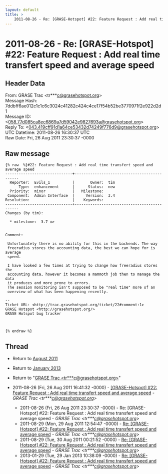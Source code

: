 ```yaml
---
layout: default
title: >
    2011-08-26 - Re: [GRASE-Hotspot] #22: Feature Request : Add real time transfert speed and average speed
---
```


# 2011-08-26 - Re: [GRASE-Hotspot] #22: Feature Request : Add real time transfert speed and average speed

## Header Data

From: GRASE Trac \<tr***c@grasehotspot.org\><br>
Message Hash: 7ddbff6ae012c1c1c6c3024c41282c424c4ce17f54b52be3770971f2e922d2d1<br>
Message ID: \<058.77d085ca8ec6869a7d59042e9827693a@grasehotspot.org\><br>
Reply To: \<043.419cff91d1a64ce53432d74249f776d9@grasehotspot.org\><br>
UTC Datetime: 2011-08-26 16:30:37 UTC<br>
Raw Date: Fri, 26 Aug 2011 23:30:37 -0000<br>

## Raw message

```
{% raw  %}#22: Feature Request : Add real time transfert speed and average speed
------------------------------+---------------------------------------------
  Reporter:  Evils_1          |       Owner:  tim
      Type:  enhancement      |      Status:  new
  Priority:  minor            |   Milestone:     
 Component:  Admin Interface  |     Version:  3.4
Resolution:                   |    Keywords:     
------------------------------+---------------------------------------------
Changes (by tim):

  * milestone:  3.7 =>


Comment:

 Unfortunately there is no ability for this in the backends. The way
 freeradius stores the accounting data, the best we can hope for is average
 speed.

 I have looked a few times at trying to change how freeradius stores the
 accounting data, however it becomes a mammoth job then to manage the data
 it produces and more prone to errors.
 The session monitoring isn't supposed to be "real time" more of an
 overview of what has been happening recently.

-- 
Ticket URL: <http://trac.grasehotspot.org/ticket/22#comment:1>
GRASE Hotspot <http://grasehotspot.org/>
GRASE Hotspot bug tracker



{% endraw %}
```

## Thread

+ Return to [August 2011](/archive/2011/08)
+ Return to [January 2013](/archive/2013/01)

+ Return to "[GRASE Trac <tr***c<span>@</span>grasehotspot.org>](/authors/tr___c_at_grasehotspot_org)"

+ 2011-08-26 (Fri, 26 Aug 2011 16:41:32 -0000) - [[GRASE-Hotspot] #22: Feature Request : Add real time transfert speed and average speed](/archive/2011/08/29d64a5a9c6377e370837c27312799c65aab4a04db47f6630c1dd33068040f26) - _GRASE Trac \<tr***c@grasehotspot.org\>_
  + 2011-08-26 (Fri, 26 Aug 2011 23:30:37 -0000) - Re: [GRASE-Hotspot] #22: Feature Request : Add real time transfert speed and average speed - _GRASE Trac \<tr***c@grasehotspot.org\>_
  + 2011-08-29 (Mon, 29 Aug 2011 12:54:47 -0000) - [Re: [GRASE-Hotspot] #22: Feature Request : Add real time transfert speed and average speed](/archive/2011/08/12ab6dfa77f8aeb0ea9040bc9a25ab9ac02cb5fae48362b4fc4765726cc7927b) - _GRASE Trac \<tr***c@grasehotspot.org\>_
  + 2011-08-29 (Tue, 30 Aug 2011 00:21:52 -0000) - [Re: [GRASE-Hotspot] #22: Feature Request : Add real time transfert speed and average speed](/archive/2011/08/fbd6dcca895033b38d5fb89cacdd083caf80560d16137e6ee704b088219d6394) - _GRASE Trac \<tr***c@grasehotspot.org\>_
  + 2013-01-29 (Tue, 29 Jan 2013 10:38:09 -0000) - [Re: [GRASE-Hotspot] #22: Feature Request : Add real time transfert speed and average speed](/archive/2013/01/b57e8bae6968afaec7c71d809196c400c8a02c77c46f92a0167466f261aaddfb) - _GRASE Trac \<tr***c@grasehotspot.org\>_

